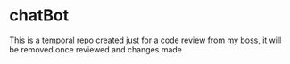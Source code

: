 # chatBot
This is a temporal repo created just for a code review  from my boss, it will be removed once reviewed and changes made